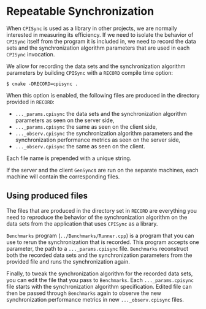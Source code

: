 # Repeatable Synchronization
When `CPISync` is used as a library in other projects, we are normally
interested in measuring its efficiency. If we need to isolate the
behavior of `CPISync` itself from the program it is included in, we
need to record the data sets and the synchronization algorithm
parameters that are used in each `CPISync` invocation.

We allow for recording the data sets and the synchronization algorithm
parameters by building `CPISync` with a `RECORD` compile time option:

``` shell
$ cmake -DRECORD=cpisync .
```

When this option is enabled, the following files are produced in the
directory provided in `RECORD`:
- `..._params.cpisync` the data sets and the synchronization algorithm
  parameters as seen on the server side,
- `..._params.cpisync` the same as seen on the client side,
- `..._observ.cpisync` the synchronization algorithm parameters and
  the synchronization performance metrics as seen on the server side,
- `..._observ.cpisync` the same as seen on the client.

Each file name is prepended with a unique string.

If the server and the client `GenSync`s are run on the separate
machines, each machine will contain the corresponding files.

## Using produced files
The files that are produced in the directory set in `RECORD` are
everything you need to reproduce the behavior of the synchronization
algorithm on the data sets from the application that uses `CPISync` as
a library.

`Benchmarks` program (`../Benchmarks/Runner.cpp`) is a program that
you can use to rerun the synchronization that is recorded. This
program accepts one parameter, the path to a `..._params.cpisync`
file. `Benchmarks` reconstruct both the recorded data sets and the
synchronization parameters from the provided file and runs the
synchronization again.

Finally, to tweak the synchronization algorithm for the recorded data
sets, you can edit the file that you pass to `Benchmarks`. Each
`..._params.cpisync` file starts with the synchronization algorithm
specification. Edited file can then be passed through `Benchmarks`
again to observe the new synchronization performance metrics in new
`..._observ.cpisync` files.
